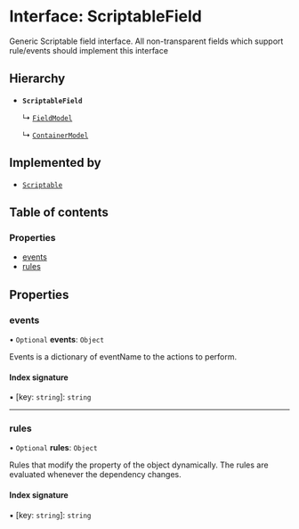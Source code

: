 # Interface: ScriptableField

Generic Scriptable field interface. All non-transparent fields which support rule/events
should implement this interface

## Hierarchy

- **`ScriptableField`**

  ↳ [`FieldModel`](FieldModel.md)

  ↳ [`ContainerModel`](ContainerModel.md)

## Implemented by

- [`Scriptable`](../classes/Scriptable.md)

## Table of contents

### Properties

- [events](ScriptableField.md#events)
- [rules](ScriptableField.md#rules)

## Properties

### events

• `Optional` **events**: `Object`

Events is a dictionary of eventName to the actions to perform.

#### Index signature

▪ [key: `string`]: `string`

___

### rules

• `Optional` **rules**: `Object`

Rules that modify the property of the object dynamically. The rules are evaluated whenever the dependency changes.

#### Index signature

▪ [key: `string`]: `string`
